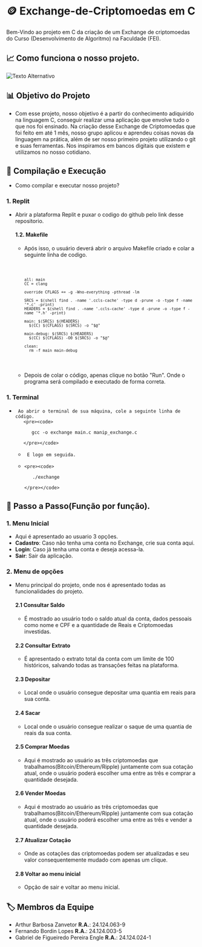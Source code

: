 # 🪙 Exchange-de-Criptomoedas em C

Bem-Vindo ao projeto em C da criação de um Exchange de criptomoedas do Curso (Desenvolvimento de Algoritmo) na Faculdade (FEI).
## 📈 Como funciona o nosso projeto.
<img src="https://img.freepik.com/fotos-premium/bitcoin-em-um-teclado_355067-923.jpg?w=1380" alt="Texto Alternativo">

## 📊 Objetivo do Projeto
-    Com esse projeto, nosso objetivo é a partir do conhecimento adiquirido na linguagem C, conseguir realizar uma aplicação que envolve tudo o que nos foi ensinado. Na criação desse Exchange de Criptomoedas que foi feito em até 1 mês, nosso grupo aplicou e aprendeu coisas novas da linguagem na prática, além de ser nosso primeiro projeto utilizando o git e suas ferramentas. Nos inspiramos em bancos digitais que existem e utilizamos no nosso cotidiano.

## 🧾 Compilação e Execução
-    Como compilar e executar nosso projeto?
### 1. Replit
-    Abrir a plataforma Replit e puxar o codigo do github pelo link desse repositorio.
      #### 1.2. Makefile 
     -    Após isso, o usuário deverá abrir o arquivo Makefile criado e colar a seguinte linha de codigo.
         <pre><code>
         
              all: main
              CC = clang
              
              override CFLAGS += -g -Wno-everything -pthread -lm
              
              SRCS = $(shell find . -name '.ccls-cache' -type d -prune -o -type f -name '*.c' -print)
              HEADERS = $(shell find . -name '.ccls-cache' -type d -prune -o -type f -name '*.h' -print)
              
              main: $(SRCS) $(HEADERS)
                $(CC) $(CFLAGS) $(SRCS) -o "$@"
              
              main-debug: $(SRCS) $(HEADERS)
                $(CC) $(CFLAGS) -O0 $(SRCS) -o "$@"
              
              clean:
                rm -f main main-debug
          </pre></code>
     - Depois de colar o código, apenas clique no botão "Run". Onde o programa será compilado e executado de forma correta.
### 1. Terminal
-      Ao abrir o terminal de sua máquina, cole a seguinte linha de código.
         <pre><code>
   
            gcc -o exchange main.c manip_exchange.c
   
         </pre></code>
   
   -      E logo em seguida.
   -  
         <pre><code>
      
            ./exchange

         </pre></code>
      
## 🚀 Passo a Passo(Função por função).

### 1. Menu Inicial
-    Aqui é apresentado ao usuario 3 opções.
-    **Cadastro**:  Caso não tenha uma conta no Exchange, crie sua conta aqui.
-    **Login**:  Caso já tenha uma conta e deseja acessa-la.
-    **Sair**: Sair da aplicação.

### 2. Menu de opções
-    Menu principal do projeto, onde nos é apresentado todas as funcionalidades do projeto.
     #### 2.1 Consultar Saldo
     -    É mostrado ao usuário todo o saldo atual da conta, dados pessoais como nome e CPF e a quantidade de Reais e Criptomoedas investidas.
     #### 2.2 Consultar Extrato
     -    É apresentado o extrato total da conta com um limite de 100 históricos, salvando todas as transações feitas na plataforma. 
     #### 2.3 Depositar
     -    Local onde o usuário consegue depositar uma quantia em reais para sua conta.
     #### 2.4 Sacar
     -    Local onde o usuário consegue realizar o saque de uma quantia de reais da sua conta.
     #### 2.5 Comprar Moedas
     -    Aqui é mostrado ao usuário as três criptomoedas que trabalhamos(Bitcoin/Ethereum/Ripple) juntamente com sua cotação atual, onde o usuário poderá escolher uma entre as três e comprar a quantidade desejada.
     #### 2.6 Vender Moedas
     -    Aqui é mostrado ao usuário as três criptomoedas que trabalhamos(Bitcoin/Ethereum/Ripple) juntamente com sua cotação atual, onde o usuário poderá escolher uma entre as três e vender a quantidade desejada.
     #### 2.7 Atualizar Cotação
     -    Onde as cotações das criptomoedas podem ser atualizadas e seu valor consequentemente mudado com apenas um clique.
     #### 2.8 Voltar ao menu inicial
     -    Opção de sair e voltar ao menu inicial.

## 🏷️ Membros da Equipe
-    Arthur Barbosa Zanvetor  **R.A.**: 24.124.063-9
-    Fernando Bordin Lopes  **R.A.**: 24.124.003-5
-    Gabriel de Figueiredo Pereira Engle  **R.A.**: 24.124.024-1
